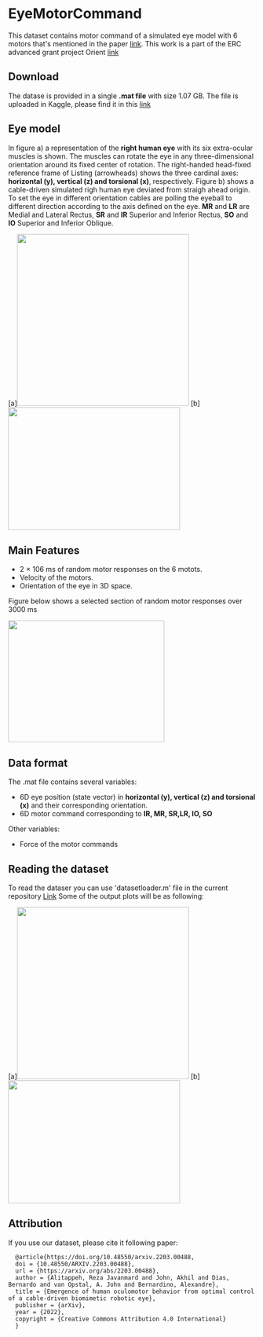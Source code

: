 # EyeMotorCommand
This dataset contains motor command of a simulated eye model with 6 motors that's mentioned in the paper [link](https://arxiv.org/abs/2203.00488). This work is a part of the ERC advanced grant project Orient [link]()

## Download

The datase is provided in a single **.mat file** with size 1.07 GB. The file is uploaded in Kaggle, please find it in this [link](https://www.kaggle.com/datasets/rezajavanmard/eye-motorcommand-dataset) 


## Eye model

In figure a) a representation of the **right human eye** with its six extra-ocular muscles is shown. The muscles can rotate the eye in any three-dimensional orientation
around its fixed center of rotation. The right-handed head-fixed reference frame of Listing (arrowheads) shows the three cardinal axes: **horizontal (y), vertical (z) and torsional (x)**, respectively. Figure b) shows a cable-driven simulated righ human eye deviated from straigh ahead origin. To set the eye in different orientation cables are polling the eyeball to different direction according to the axis defined on the eye. **MR** and **LR** are Medial and Lateral Rectus, **SR** and **IR** Superior and Inferior Rectus, **SO** and **IO** Superior and Inferior Oblique.

<p float="left">
[a]<img src="https://user-images.githubusercontent.com/4155147/184099676-587f885f-f90d-46c2-b1d1-bceab9402782.PNG" width="350" height="350">
[b]<img src="https://user-images.githubusercontent.com/4155147/184099710-8d8e9a51-3c40-4330-bc9b-d9bf85383072.png" width="350" height="250">
</p>

## Main Features
- 2 × 106 ms of random motor responses on the 6 motots.
- Velocity of the motors.
- Orientation of the eye in 3D space.

Figure below shows a selected section of random motor responses over 3000 ms

<img src="https://user-images.githubusercontent.com/4155147/184104496-f34c603d-fac1-49c7-bf4d-31151070856f.png" width="318" height="248">

## Data format

The .mat file contains several variables: 
* 6D eye position (state vector) in **horizontal (y), vertical (z) and torsional (x)** and their corresponding orientation.
* 6D motor command corresponding to **IR, MR, SR,LR, IO, SO** 

Other variables:
* Force of the motor commands

## Reading the dataset

To read the dataser you can use 'datasetloader.m' file in the current repository [Link](https://github.com/Reza64/Eye_MotorCommand_Dataset/blob/main/datasetloader.m)
Some of the output plots will be as following:
<p float="left">
[a]<img src="https://user-images.githubusercontent.com/4155147/184123487-6a493258-c294-4e90-be5c-1f68eeeebb9b.png" width="350" height="350">
[b]<img src="https://user-images.githubusercontent.com/4155147/184123168-eda26d31-99e0-4b0b-b3e4-6617581efc05.png" width="350" height="250">
</p>

## Attribution

If you use our dataset, please cite it following paper:
```
  @article{https://doi.org/10.48550/arxiv.2203.00488,
  doi = {10.48550/ARXIV.2203.00488},  
  url = {https://arxiv.org/abs/2203.00488},  
  author = {Alitappeh, Reza Javanmard and John, Akhil and Dias, Bernardo and van Opstal, A. John and Bernardino, Alexandre},    
  title = {Emergence of human oculomotor behavior from optimal control of a cable-driven biomimetic robotic eye},  
  publisher = {arXiv},  
  year = {2022},  
  copyright = {Creative Commons Attribution 4.0 International}
  }
```
